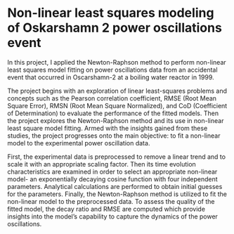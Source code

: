 # Non-linear least squares modeling of Oskarshamn 2 power oscillations event

In this project, I applied the Newton-Raphson method to perform non-linear least squares model fitting on power oscillations data from an accidental event that occurred in Oscarshamn-2 at a boiling water reactor in 1999.

The project begins with an exploration of linear least-squares problems and concepts such as the Pearson correlation coefficient, RMSE (Root Mean Square Error), RMSN (Root Mean Square Normalized), and CoD (Coefficient of Determination) to evaluate the performance of the fitted models. Then the project explores the Newton-Raphson method and its use in non-linear least square model fitting. Armed with the insights gained from these studies, the project progresses onto the main objective: to fit a non-linear model to the experimental power oscillation data.

First, the experimental data is preprocessed to remove a linear trend and to scale it with an appropriate scaling factor. Then its time evolution characteristics are examined in order to select an appropriate non-linear model- an exponentially decaying cosine function with four independent parameters. Analytical calculations are performed to obtain initial guesses for the parameters. Finally, the Newton-Raphson method is utilized to fit the non-linear model to the preprocessed data. To assess the quality of the fitted model, the decay ratio and RMSE are computed which provide insights into the model’s capability to capture the dynamics of the power oscillations.

